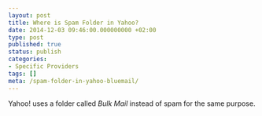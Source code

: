 ```yaml
---
layout: post
title: Where is Spam Folder in Yahoo?
date: 2014-12-03 09:46:00.000000000 +02:00
type: post
published: true
status: publish
categories:
- Specific Providers
tags: []
meta: /spam-folder-in-yahoo-bluemail/
---
```


Yahoo! uses a folder called *Bulk Mail* instead of spam for the same purpose.